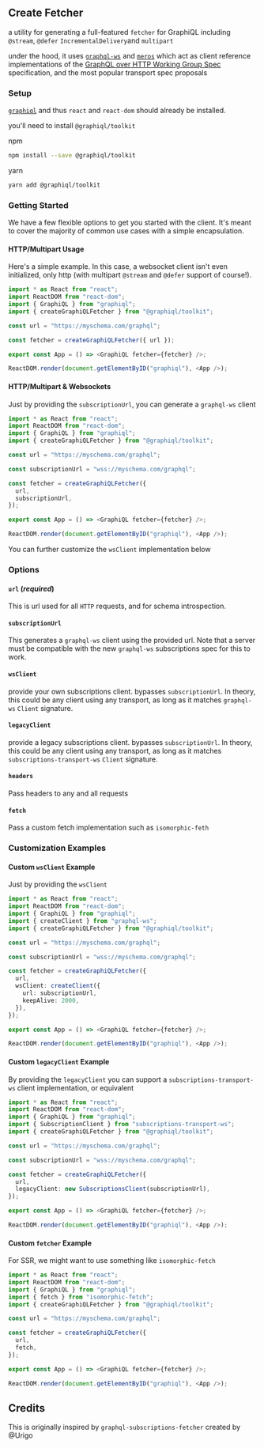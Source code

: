 ## Create Fetcher

a utility for generating a full-featured `fetcher` for GraphiQL including `@stream`, `@defer` `IncrementalDelivery`and `multipart`

under the hood, it uses [`graphql-ws`](https://www.npmjs.com/package/graphql-ws) and [`meros`](https://www.npmjs.com/package/meros) which act as client reference implementations of the [GraphQL over HTTP Working Group Spec](https://github.com/graphql/graphql-over-http) specification, and the most popular transport spec proposals

### Setup

[`graphiql`](https://npmjs.com/package/graphiql) and thus `react` and `react-dom` should already be installed.

you'll need to install `@graphiql/toolkit`

npm

```bash
npm install --save @graphiql/toolkit
```

yarn

```bash
yarn add @graphiql/toolkit
```

### Getting Started

We have a few flexible options to get you started with the client. It's meant to cover the majority of common use cases with a simple encapsulation.

#### HTTP/Multipart Usage

Here's a simple example. In this case, a websocket client isn't even initialized, only http (with multipart `@stream` and `@defer` support of course!).

```ts
import * as React from "react";
import ReactDOM from "react-dom";
import { GraphiQL } from "graphiql";
import { createGraphiQLFetcher } from "@graphiql/toolkit";

const url = "https://myschema.com/graphql";

const fetcher = createGraphiQLFetcher({ url });

export const App = () => <GraphiQL fetcher={fetcher} />;

ReactDOM.render(document.getElementByID("graphiql"), <App />);
```

#### HTTP/Multipart & Websockets

Just by providing the `subscriptionUrl`, you can generate a `graphql-ws` client

```ts
import * as React from "react";
import ReactDOM from "react-dom";
import { GraphiQL } from "graphiql";
import { createGraphiQLFetcher } from "@graphiql/toolkit";

const url = "https://myschema.com/graphql";

const subscriptionUrl = "wss://myschema.com/graphql";

const fetcher = createGraphiQLFetcher({
  url,
  subscriptionUrl,
});

export const App = () => <GraphiQL fetcher={fetcher} />;

ReactDOM.render(document.getElementByID("graphiql"), <App />);
```

You can further customize the `wsClient` implementation below

### Options

#### `url` (_required_)

This is url used for all `HTTP` requests, and for schema introspection.

#### `subscriptionUrl`

This generates a `graphql-ws` client using the provided url. Note that a server must be compatible with the new `graphql-ws` subscriptions spec for this to work.

#### `wsClient`

provide your own subscriptions client. bypasses `subscriptionUrl`. In theory, this could be any client using any transport, as long as it matches `graphql-ws` `Client` signature.

#### `legacyClient`

provide a legacy subscriptions client. bypasses `subscriptionUrl`. In theory, this could be any client using any transport, as long as it matches `subscriptions-transport-ws` `Client` signature.

#### `headers`

Pass headers to any and all requests

#### `fetch`

Pass a custom fetch implementation such as `isomorphic-feth`

### Customization Examples

#### Custom `wsClient` Example

Just by providing the `wsClient`

```ts
import * as React from "react";
import ReactDOM from "react-dom";
import { GraphiQL } from "graphiql";
import { createClient } from "graphql-ws";
import { createGraphiQLFetcher } from "@graphiql/toolkit";

const url = "https://myschema.com/graphql";

const subscriptionUrl = "wss://myschema.com/graphql";

const fetcher = createGraphiQLFetcher({
  url,
  wsClient: createClient({
    url: subscriptionUrl,
    keepAlive: 2000,
  }),
});

export const App = () => <GraphiQL fetcher={fetcher} />;

ReactDOM.render(document.getElementByID("graphiql"), <App />);
```

#### Custom `legacyClient` Example

By providing the `legacyClient` you can support a `subscriptions-transport-ws` client implementation, or equivalent

```ts
import * as React from "react";
import ReactDOM from "react-dom";
import { GraphiQL } from "graphiql";
import { SubscriptionClient } from "subscriptions-transport-ws";
import { createGraphiQLFetcher } from "@graphiql/toolkit";

const url = "https://myschema.com/graphql";

const subscriptionUrl = "wss://myschema.com/graphql";

const fetcher = createGraphiQLFetcher({
  url,
  legacyClient: new SubscriptionsClient(subscriptionUrl),
});

export const App = () => <GraphiQL fetcher={fetcher} />;

ReactDOM.render(document.getElementByID("graphiql"), <App />);
```

#### Custom `fetcher` Example

For SSR, we might want to use something like `isomorphic-fetch`

```ts
import * as React from "react";
import ReactDOM from "react-dom";
import { GraphiQL } from "graphiql";
import { fetch } from "isomorphic-fetch";
import { createGraphiQLFetcher } from "@graphiql/toolkit";

const url = "https://myschema.com/graphql";

const fetcher = createGraphiQLFetcher({
  url,
  fetch,
});

export const App = () => <GraphiQL fetcher={fetcher} />;

ReactDOM.render(document.getElementByID("graphiql"), <App />);
```

## Credits

This is originally inspired by `graphql-subscriptions-fetcher` created by @Urigo
